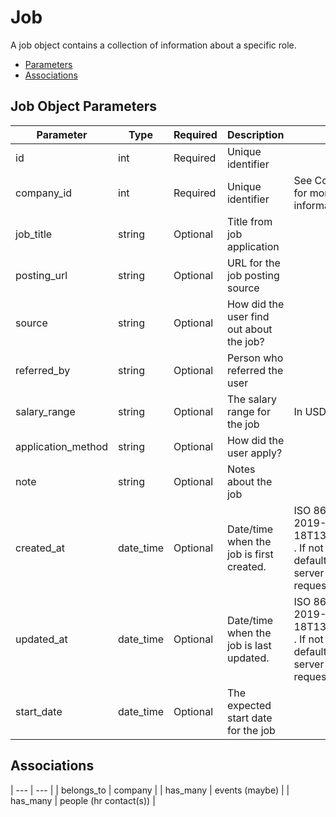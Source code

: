 # Job #

A job object contains a collection of information about a specific role.

- [Parameters](#job_object_parameters "Parameters")
- [Associations](#associations "Associations")

## Job Object Parameters ##

| Parameter | Type | Required | Description | Notes |
| --- | --- | --- | --- | --- |
| id | int | Required | Unique identifier | |
| company_id | int | Required | Unique identifier | See Company object for more information. |
| job_title| string | Optional | Title from job application | |
| posting_url | string | Optional | URL for the job posting source | |
| source | string | Optional | How did the user find out about the job? | |
| referred_by | string | Optional | Person who referred the user | |
| salary_range | string | Optional | The salary range for the job | In USD |
| application_method | string | Optional | How did the user apply? | |
| note | string | Optional | Notes about the job | |
| created_at | date_time | Optional | Date/time when the job is first created. | ISO 8601, ex. 2019-05-18T13:28:44+00:00 . If not provided, defaults to time server receives the request. |
| updated_at | date_time | Optional | Date/time when the job is last updated. | ISO 8601, ex. 2019-05-18T13:28:44+00:00 . If not provided, defaults to time server receives the request. |
| start_date | date_time | Optional | The expected start date for the job | |

## Associations ##
| --- | --- |
| belongs_to | company |
| has_many | events (maybe) |
| has_many | people (hr contact(s)) |

